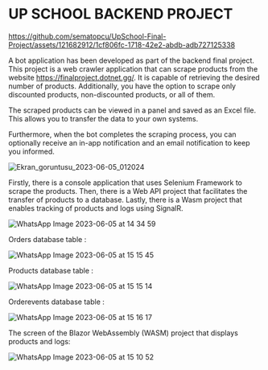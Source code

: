 <h1> UP SCHOOL BACKEND PROJECT </h1>

https://github.com/sematopcu/UpSchool-Final-Project/assets/121682912/1cf806fc-1718-42e2-abdb-adb727125338

A bot application has been developed as part of the backend final project. This project is a web crawler application that can scrape products from the website https://finalproject.dotnet.gg/. It is capable of retrieving the desired number of products. Additionally, you have the option to scrape only discounted products, non-discounted products, or all of them.

The scraped products can be viewed in a panel and saved as an Excel file. This allows you to transfer the data to your own systems.

Furthermore, when the bot completes the scraping process, you can optionally receive an in-app notification and an email notification to keep you informed.

![Ekran_goruntusu_2023-06-05_012024](https://github.com/sematopcu/UpSchool-Final-Project/assets/121682912/e007aa57-9715-4bdc-b37e-88f1c95ba773)

 Firstly, there is a console application that uses Selenium Framework to scrape the products. Then, there is a Web API project that facilitates the transfer of products to a database. Lastly, there is a Wasm project that enables tracking of products and logs using SignalR.


![WhatsApp Image 2023-06-05 at 14 34 59](https://github.com/sematopcu/UpSchool-Final-Project/assets/121682912/a6c8c6a7-c9db-4421-bdcf-f575aa07c761)

Orders database table :

![WhatsApp Image 2023-06-05 at 15 15 45](https://github.com/sematopcu/UpSchool-Final-Project/assets/121682912/9ca8c81f-723d-4303-940d-6d489e5430ce)


Products database table :

![WhatsApp Image 2023-06-05 at 15 15 14](https://github.com/sematopcu/UpSchool-Final-Project/assets/121682912/8779d833-fe7a-4b37-9ecc-d7454759f288)


Orderevents database table :

![WhatsApp Image 2023-06-05 at 15 16 17](https://github.com/sematopcu/UpSchool-Final-Project/assets/121682912/c70e4bcf-58f6-43f3-a3f5-9919c4a8cb49)


The screen of the Blazor WebAssembly (WASM) project that displays products and logs:

![WhatsApp Image 2023-06-05 at 15 10 52](https://github.com/sematopcu/UpSchool-Final-Project/assets/121682912/c608508b-2412-4844-9644-19fcd038a679)






